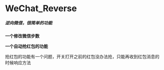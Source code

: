 # WeChat_Reverse

##### 逆向微信，很简单的功能

**一个修改微信步数**

**一个自动抢红包的功能**

抢红包的功能有一个问题，开关打开之前的红包没办法抢，只能再收到红包消息的时候响应方法



